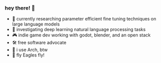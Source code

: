 ### hey there! 👋

- :telescope: currently researching parameter efficient fine tuning techniques on large language models
- :robot: investigating deep learning natural language processing tasks 
- :video_game: indie game dev working with godot, blender, and an open stack
- :hammer_and_wrench: free software advocate
- :penguin: i use Arch, btw
- :eagle: fly Eagles fly!
<!--
**superimpp/superimpp** is a ✨ _special_ ✨ repository because its `README.md` (this file) appears on your GitHub profile.

Here are some ideas to get you started:

- 🔭 I’m currently working on ...
- 🌱 I’m currently learning ...
- 👯 I’m looking to collaborate on ...
- 🤔 I’m looking for help with ...
- 💬 Ask me about ...
- 📫 How to reach me: ...
- 😄 Pronouns: ...
- ⚡ Fun fact: ...
-->
